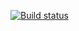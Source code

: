 [![Build status](https://ci.appveyor.com/api/projects/status/wmymya7kel28bw1n/branch/master?svg=true)](https://ci.appveyor.com/project/PlzDontReadMe/patterns/branch/master)
